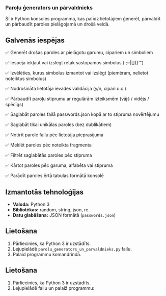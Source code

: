 ### Paroļu ģenerators un pārvaldnieks
Šī ir Python konsoles programma, kas palīdz lietotājiem ģenerēt, pārvaldīt un pārbaudīt paroles pielāgojamā un drošā veidā.

## Galvenās iespējas
✅ Ģenerēt drošas paroles ar pielāgotu garumu, cipariem un simboliem

✅ Iespēja iekļaut vai izslēgt retāk sastopamos simbolus (:;~\|[]{}'")

✅ Izvēlēties, kurus simbolus izmantot vai izslēgt (piemēram, nelietot noteiktus simbolus)

✅ Nodrošināta lietotāja ievades validācija (y/n, cipari u.c.)

✅ Pārbaudīt paroļu stiprumu ar regulārām izteiksmēm (vājš / vidējs / spēcīgs)

✅ Saglabāt paroles failā passwords.json kopā ar to stipruma novērtējumu

✅ Saglabāt tikai unikālas paroles (bez dublikātiem)

✅ Notīrīt parole failu pēc lietotāja pieprasījuma

✅ Meklēt paroles pēc noteikta fragmenta

✅ Filtrēt saglabātās paroles pēc stipruma

✅ Kārtot paroles pēc garuma, alfabēta vai stipruma

✅ Parādīt paroles ērtā tabulas formātā konsolē

## Izmantotās tehnoloģijas

- **Valoda:** Python 3
- **Bibliotēkas:** random, string, json, re.
- **Datu glabāšana:** JSON formātā (`passwords.json`)

## Lietošana

1. Pārliecinies, ka Python 3 ir uzstādīts.
2. Lejupielādē `parolu_generators_un_parvaldnieks.py` failu.
3. Palaid programmu komandrindā.


## Lietošana

1. Pārliecinies, ka Python 3 ir uzstādīts.
2. Lejupielādē failu un palaiž programmu:
